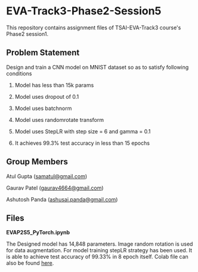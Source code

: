 # EVA-Track3-Phase2-Session5
This repository contains assignment files of TSAI-EVA-Track3 course's Phase2 session1.

## Problem Statement
Design and train a CNN model on MNIST dataset so as to satisfy following conditions

   1) Model has less than 15k params
   
   2) Model uses dropout of 0.1 
   
   3) Model uses batchnorm
   
   4) Model uses randomrotate transform
   
   5) Model uses StepLR with step size = 6 and gamma = 0.1
   
   6) It achieves 99.3% test accuracy in less than 15 epochs
 

## Group Members

Atul Gupta (samatul@gmail.com)

Gaurav Patel (gaurav4664@gmail.com)

Ashutosh Panda (ashusai.panda@gmail.com)


## Files

**EVAP2S5_PyTorch.ipynb**

The Designed model has 14,848 parameters. Image random rotation is used for data augmentation. For model training stepLR strategy has been used. It is able to achieve test accuracy of 99.33% in 8 epoch itself. Colab file can also be found [here](https://colab.research.google.com/drive/13OW_xD-tpx5MVXBvPlYG4lxT3pE6mEAm).


